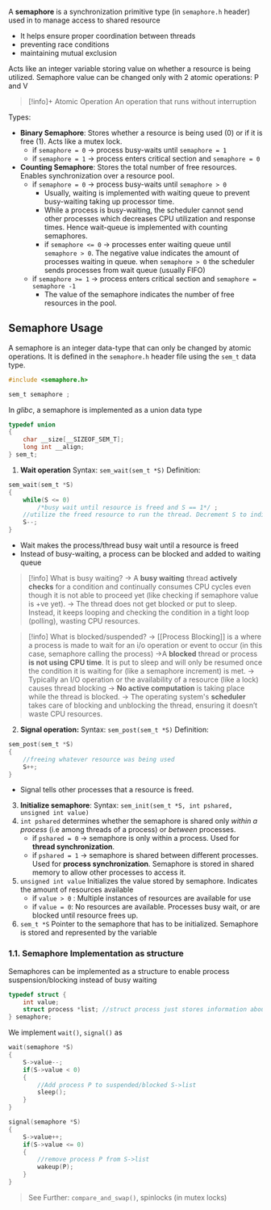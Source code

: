 A **semaphore** is a synchronization primitive type (in `semaphore.h` header) used in to manage access to shared resource
- It helps ensure proper coordination between threads
- preventing race conditions 
- maintaining mutual exclusion

Acts like an integer variable storing value on whether a resource is being utilized. Semaphore value can be changed only with 2 atomic operations: P and V
> [!info]+ Atomic Operation
> An operation that runs without interruption

Types:
- **Binary Semaphore**: Stores whether a resource is being used (0) or if it is free (1). Acts like a mutex lock.
	- if `semaphore = 0` -> process busy-waits until `semaphore = 1`
	- if `semaphore = 1` -> process enters critical section and `semaphore = 0`
- **Counting Semaphore**: Stores the total number of free resources. Enables synchronization over a resource pool.
	- if `semaphore = 0` -> process busy-waits until `semaphore > 0` 
		- Usually, waiting is implemented with waiting queue to prevent busy-waiting taking up processor time.
		- While a process is busy-waiting, the scheduler cannot send other processes which decreases CPU utilization and response times. Hence wait-queue is implemented with counting semaphores.
		- if `semaphore <= 0` -> processes enter waiting queue until `semaphore > 0`. The negative value indicates the amount of processes waiting in queue. when `semaphore > 0` the scheduler sends processes from wait queue (usually FIFO)
	- if `semaphore >= 1` -> process enters critical section and `semaphore = semaphore -1`
		- The value of the semaphore indicates the number of free resources in the pool.

## Semaphore Usage
A semaphore is an integer data-type that can only be changed by atomic operations. It is defined in the `semaphore.h` header file using the `sem_t` data type.
```c
#include <semaphore.h>

sem_t semaphore ;
```
In *glibc*,  a semaphore is implemented as a union data type
```c
typedef union
{
	char __size[__SIZEOF_SEM_T];
	long int __align;
} sem_t;
```

1. **Wait operation**
Syntax: `sem_wait(sem_t *S)`
Definition:
```c
sem_wait(sem_t *S)
{
	while(S <= 0)
		/*busy wait until resource is freed and S == 1*/ ;
	//utilize the freed resource to run the thread. Decrement S to indicate resource utillization
	S--;
}
```
- Wait makes the process/thread busy wait until a resource is freed
- Instead of busy-waiting, a process can be blocked and added to waiting queue
>[!info] What is busy waiting?
-> A **busy waiting** thread **actively checks** for a condition and continually consumes CPU cycles even though it is not able to proceed yet (like checking if semaphore value is +ve yet).
-> The thread does not get blocked or put to sleep. Instead, it keeps looping and checking the condition in a tight loop (polling), wasting CPU resources.

> [!info] What is blocked/suspended?
-> [[Process Blocking]] is a where a process is made to wait for an i/o operation or event to occur (in this case, semaphore calling the process) 
->A **blocked** thread or process **is not using CPU time**. It is put to sleep and will only be resumed once the condition it is waiting for (like a semaphore increment) is met.
-> Typically an I/O operation or the availability of a resource (like a lock) causes thread blocking
-> **No active computation** is taking place while the thread is blocked.
-> The operating system's **scheduler** takes care of blocking and unblocking the thread, ensuring it doesn’t waste CPU resources.

2. **Signal operation:**
Syntax: `sem_post(sem_t *S)`
Definition:
```c
sem_post(sem_t *S)
{
	//freeing whatever resource was being used
	S++;
}
```
- Signal tells other processes that a resource is freed.

3. **Initialize semaphore**:
Syntax: `sem_init(sem_t *S, int pshared, unsigned int value)`
1. `int pshared` determines whether the semaphore is shared only *within a process* (i.e among threads of a process) or *between* processes.
	- if `pshared = 0` -> semaphore is only within a process. Used for **thread synchronization**.
	- if `pshared = 1` -> semaphore is shared between different processes. Used for **process synchronization**. Semaphore is stored in shared memory to allow other processes to access it.
2. `unsigned int value` Initializes the value stored by semaphore. Indicates the amount of resources available
	- if `value > 0` : Multiple instances of resources are available for use
	- if `value = 0`: No resources are available. Processes busy wait, or are blocked until resource frees up.
1. `sem_t *S` Pointer to the semaphore that has to be initialized. Semaphore is stored and represented by the variable

### 1.1. Semaphore Implementation as structure
Semaphores can be implemented as a structure to enable process suspension/blocking instead of busy waiting
```c
typedef struct {
	int value;
	struct process *list; //struct process just stores information about a process like pthread_t, process name, et.c
} semaphore;
```

We implement `wait()`, `signal()` as
```c
wait(semaphore *S)
{
	S->value--;
	if(S->value < 0)
	{
		//Add process P to suspended/blocked S->list
		sleep();
	}
}

signal(semaphore *S)
{
	S->value++;
	if(S->value <= 0)
	{
		//remove process P from S->list
		wakeup(P);
	}
}
```


> See Further: `compare_and_swap()`, spinlocks (in mutex locks)